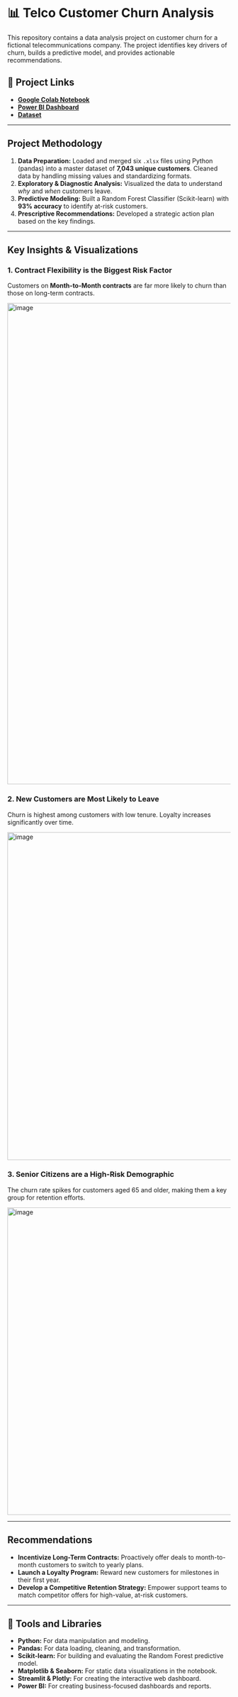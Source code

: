 # 📊 Telco Customer Churn Analysis

This repository contains a data analysis project on customer churn for a fictional telecommunications company. The project identifies key drivers of churn, builds a predictive model, and provides actionable recommendations.

## 🔗 Project Links

  * **[Google Colab Notebook](https://colab.research.google.com/drive/1Ja09j1ByvQrdFRf-6BJhhUBBTlO76AYK?usp=sharing)**
  * **[Power BI Dashboard](https://app.powerbi.com/view?r=eyJrIjoiYTgwMmU3MTktYTJkNi00ODk4LTk0ODAtMzU0MzBhN2E4NmJkIiwidCI6IjAyNjU5ODhhLWU0MDQtNGRkYy1hMmEwLTY2MjUwNWMzYjc4ZiIsImMiOjh9&pageName=e924d61512c6925a6cb7)**
  * **[Dataset](https://www.kaggle.com/datasets/ylchang/telco-customer-churn-1113/data)**

-----

## Project Methodology

1.  **Data Preparation:** Loaded and merged six `.xlsx` files using Python (pandas) into a master dataset of **7,043 unique customers**. Cleaned data by handling missing values and standardizing formats.
2.  **Exploratory & Diagnostic Analysis:** Visualized the data to understand *why* and *when* customers leave.
3.  **Predictive Modeling:** Built a Random Forest Classifier (Scikit-learn) with **93% accuracy** to identify at-risk customers.
4.  **Prescriptive Recommendations:** Developed a strategic action plan based on the key findings.

-----

## Key Insights & Visualizations

### 1\. Contract Flexibility is the Biggest Risk Factor

Customers on **Month-to-Month contracts** are far more likely to churn than those on long-term contracts.

<img width="1605" height="1085" alt="image" src="https://github.com/user-attachments/assets/bb65d199-bdce-4fdd-9346-16d5db2104a2" />

### 2\. New Customers are Most Likely to Leave

Churn is highest among customers with low tenure. Loyalty increases significantly over time.

<img width="1336" height="739" alt="image" src="https://github.com/user-attachments/assets/2067a179-28de-4cda-bb6d-5db732767257" />

### 3\. Senior Citizens are a High-Risk Demographic

The churn rate spikes for customers aged 65 and older, making them a key group for retention efforts.

<img width="1246" height="693" alt="image" src="https://github.com/user-attachments/assets/bf604aa6-df8d-4548-973e-ae43530bf952" />

-----

## Recommendations

  * **Incentivize Long-Term Contracts:** Proactively offer deals to month-to-month customers to switch to yearly plans.
  * **Launch a Loyalty Program:** Reward new customers for milestones in their first year.
  * **Develop a Competitive Retention Strategy:** Empower support teams to match competitor offers for high-value, at-risk customers.

-----

## 🔧 Tools and Libraries

  * **Python:** For data manipulation and modeling.
  * **Pandas:** For data loading, cleaning, and transformation.
  * **Scikit-learn:** For building and evaluating the Random Forest predictive model.
  * **Matplotlib & Seaborn:** For static data visualizations in the notebook.
  * **Streamlit & Plotly:** For creating the interactive web dashboard.
  * **Power BI:** For creating business-focused dashboards and reports.
